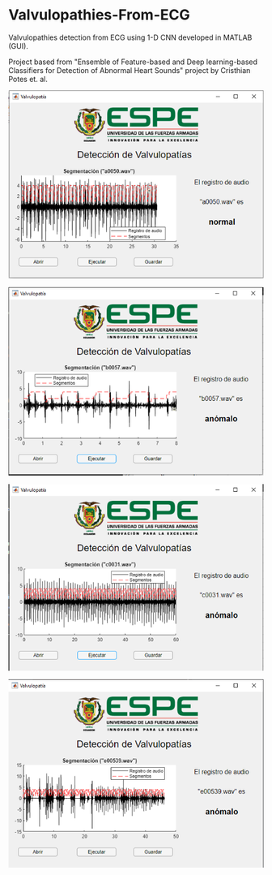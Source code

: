 # Valvulopathies-From-ECG
Valvulopathies detection from ECG using 1-D CNN developed in MATLAB (GUI).

Project based from "Ensemble of Feature-based and Deep learning-based Classifiers for Detection of Abnormal Heart Sounds" project by Cristhian Potes et. al.

![Ex1](example.PNG)

![Ex2](example2.PNG)

![Ex3](example3.PNG)

![Ex4](example4.PNG)
